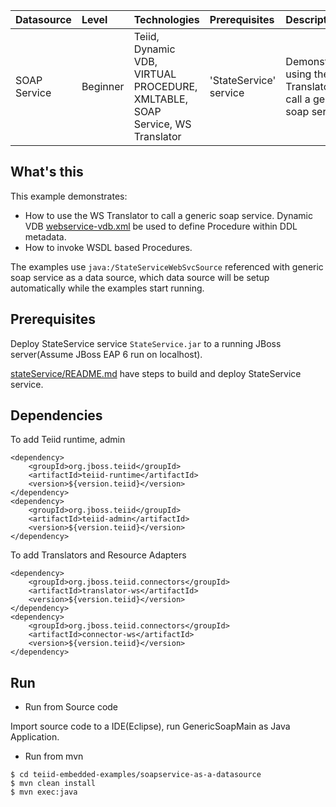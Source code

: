 | **Datasource** | **Level** | **Technologies** | **Prerequisites** | **Description** |
|:---------|:----------|:-----------------|:------------------|:----------------|
|SOAP Service |Beginner |Teiid, Dynamic VDB, VIRTUAL PROCEDURE, XMLTABLE, SOAP Service, WS Translator |'StateService' service |Demonstrates using the WS Translator to call a generic soap service |

## What's this

This example demonstrates:

* How to use the WS Translator to call a generic soap service. Dynamic VDB [webservice-vdb.xml](src/main/resources/webservice-vdb.xml) be used to define Procedure within DDL metadata.
* How to invoke WSDL based Procedures.

The examples use `java:/StateServiceWebSvcSource` referenced with generic soap service as a data source, which data source will be setup automatically while the examples start running.

## Prerequisites

Deploy StateService service `StateService.jar` to a running JBoss server(Assume JBoss EAP 6 run on localhost).

[stateService/README.md](stateService/README.md) have steps to build and deploy StateService service.

## Dependencies

To add Teiid runtime, admin

~~~
<dependency>
    <groupId>org.jboss.teiid</groupId>
    <artifactId>teiid-runtime</artifactId>
    <version>${version.teiid}</version>
</dependency>
<dependency>
    <groupId>org.jboss.teiid</groupId>
    <artifactId>teiid-admin</artifactId>
    <version>${version.teiid}</version>
</dependency>
~~~

To add Translators and Resource Adapters

~~~
<dependency>
    <groupId>org.jboss.teiid.connectors</groupId>
    <artifactId>translator-ws</artifactId>
    <version>${version.teiid}</version>
</dependency>		
<dependency>
    <groupId>org.jboss.teiid.connectors</groupId>
    <artifactId>connector-ws</artifactId>
    <version>${version.teiid}</version>
</dependency>
~~~

## Run

* Run from Source code

Import source code to a IDE(Eclipse), run GenericSoapMain as Java Application.

* Run from mvn

~~~
$ cd teiid-embedded-examples/soapservice-as-a-datasource
$ mvn clean install
$ mvn exec:java
~~~
